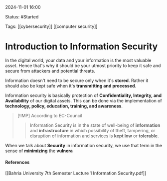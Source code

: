 
2024-11-01 16:00

Status: #Started

Tags:
[[cybersecurity]] [[computer security]]
# Introduction to Information Security

In the digital world, your data and your information is the most valuable asset. Hence that's why it should be your utmost priority to keep it safe and secure from attackers and potential threats. 

Information doesn't need to be secure only when it's **stored**. Rather it should also be kept safe when it's **transmitting and processed**.

Information security is basically protection of **Confidentiality, Integrity, and Availability** of our digital assets. This can be done via the implementation of **technology, policy, education, training, and awareness**.


> [!IMP] According to EC-Council
>> Information Security is in the state of well-being of **information** and **infrastructure** in which possibility of theft, tampering, or disruption of information and services is **kept low** or **tolerable**.

When we talk about **Security** in information security, we use that term in the sense of **minimizing** the **vulnera**



#### References
[[Bahria University 7th Semester Lecture 1 Information Security.pdf]]